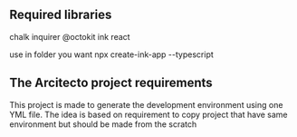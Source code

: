 ## Required libraries

chalk 
inquirer 
@octokit
ink 
react

use in folder you want npx create-ink-app --typescript


## The Arcitecto project requirements

This project is made to generate the development environment using one YML file. 
The idea is based on requirement to copy project that have same environment but should be made from the scratch